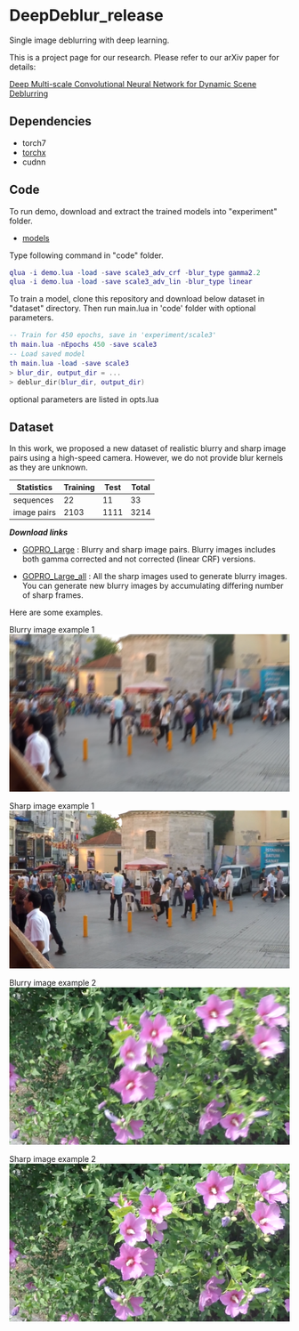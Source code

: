 # DeepDeblur_release

Single image deblurring with deep learning.

This is a project page for our research.
Please refer to our arXiv paper for details:

[Deep Multi-scale Convolutional Neural Network for Dynamic Scene Deblurring](https://arxiv.org/abs/1612.02177)

## Dependencies
* torch7
* [torchx](https://github.com/nicholas-leonard/torchx)
* cudnn

## Code

To run demo, download and extract the trained models into "experiment" folder.

* [models](cv.snu.ac.kr/~snah\Deblur\DeepDeblur_models/experiment.zip)

Type following command in "code" folder.
```lua
qlua -i demo.lua -load -save scale3_adv_crf -blur_type gamma2.2
qlua -i demo.lua -load -save scale3_adv_lin -blur_type linear
```

To train a model, clone this repository and download below dataset in "dataset" directory.
Then run main.lua in 'code' folder with optional parameters.
```lua
-- Train for 450 epochs, save in 'experiment/scale3'
th main.lua -nEpochs 450 -save scale3
-- Load saved model
th main.lua -load -save scale3
> blur_dir, output_dir = ...
> deblur_dir(blur_dir, output_dir)
```
optional parameters are listed in opts.lua



## Dataset

In this work, we proposed a new dataset of realistic blurry and sharp image pairs using a high-speed camera.
However, we do not provide blur kernels as they are unknown.

Statistics | Training | Test | Total 
-- | -- | -- | --
sequences | 22 | 11 | 33
image pairs | 2103 | 1111 | 3214


__*Download links*__ 

* [GOPRO_Large](http://cv.snu.ac.kr/~snah/Deblur/dataset/GOPRO_Large.zip)
: Blurry and sharp image pairs. Blurry images includes both gamma corrected and not corrected (linear CRF) versions.

* [GOPRO_Large_all](http://cv.snu.ac.kr/~snah/Deblur/dataset/GOPRO_Large_all.zip)
: All the sharp images used to generate blurry images. You can generate new blurry images by accumulating differing number of sharp frames.

[//]: # " * [GOPRO_Large_raw](http://cv.snu.ac.kr/~snah/Deblur/dataset/GOPRO_Large_raw.zip)"

Here are some examples.

Blurry image example 1
![Blurry image](images/Istanbul_blur1.png)

Sharp image example 1
![Sharp image](images/Istanbul_sharp1.png)

Blurry image example 2
![Blurry image](images/Flower_blur1.png)

Sharp image example 2
![Sharp image](images/Flower_sharp1.png)


